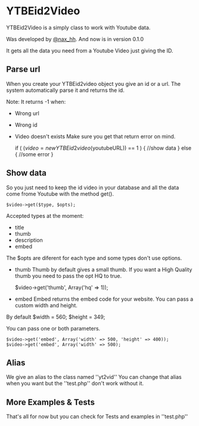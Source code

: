 YTBEid2Video
============

YTBEid2Video is a simply class to work with Youtube data.

Was developed by [@nax_hh](https://twitter.com/#!/nax_hh).
And now is in version 0.1.0


It gets all the data you need from a Youtube Video just giving the ID.

Parse url
---------

When you create your YTBEid2video object you give an id or a url.
The system automatically parse it and returns the id.

Note:
 It returns -1 when:
 * Wrong url
 * Wrong id
 * Video doesn't exists
 Make sure you get that return error on mind.

 	if ( ($video = new YTBEid2video($youtubeURL)) == 1 ) {
 		//show data
 	} else {
 		//some error
 	}


Show data
--------

So you just need to keep the id video in your database and all the data come frome
Youtube with the method get().

	$video->get($type, $opts);


Accepted types at the moment:

* title
* thumb
* description
* embed

The $opts are diferent for each type and some types don't use options.

* thumb
Thumb by default gives a small thumb.
If you want a High Quality thumb you need to pass the opt HQ to true.

	$video->get('thumb', Array('hq' => 1));

* embed
Embed returns the embed code for your website.
You can pass a custom  width and height.

By default
	$width = 560;
	$height = 349;

You can pass one or both parameters.

	$video->get('embed', Array('width' => 500, 'height' => 400));
	$video->get('embed', Array('width' => 500);


Alias
-----

We give an alias to the class named ''yt2vid''
You can change that alias when you want but the ''test.php'' don't work without it.

More Examples & Tests
---------------------

That's all for now but you can check for Tests and examples in ''test.php''